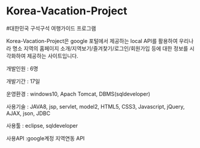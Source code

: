 # Korea-Vacation-Project


#대한민국 구석구석 여행가이드 프로그램


Korea-Vacation-Project은 google 포털에서 제공하는 local API를 활용하여 우리나라 명소 지역의 홈페이지 소개/지역보기/즐겨찿기/로그인/회원가입 등에 대한 정보를 시각화하여 제공하는 사이트입니다.

개발인원 : 6명

개발기간 : 17일

운영환경 : windows10, Apach Tomcat, DBMS(sqldeveloper)

사용기술 : JAVA8, jsp, servlet, model2, HTML5, CSS3, Javascript, jQuery, AJAX, json, JDBC

사용툴 : eclipse, sqldeveloper

사용API :google계정 지역연동 API
